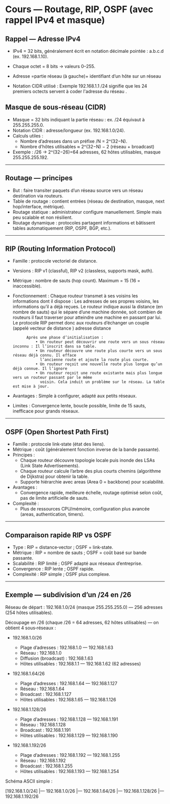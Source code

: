 # Cours — Routage, RIP, OSPF (avec rappel IPv4 et masque)



## Rappel — Adresse IPv4
- IPv4 = 32 bits, généralement écrit en notation décimale pointée : a.b.c.d (ex. 192.168.1.10).
- Chaque octet = 8 bits → valeurs 0–255.
- Adresse =partie réseau (à gauche)+ identifiant d’un hôte sur un réseau 

- Notation CIDR utilisé : Exemple 192.168.1.1 /24 signifie que les 24 premiers octects servent à coder l'adresse du réseau .

## Masque de sous‑réseau (CIDR)
- Masque = 32 bits indiquant la partie réseau : ex. /24 équivaut à 255.255.255.0.
- Notation CIDR : adresse/longueur (ex. 192.168.1.0/24).
- Calculs utiles :
    - Nombre d’adresses dans un préfixe /N = 2^(32−N).
    - Nombre d’hôtes utilisables ≈ 2^(32−N) − 2 (réseau + broadcast) 
- Exemple : /26 → 2^(32−26)=64 adresses, 62 hôtes utilisables, masque 255.255.255.192.

---

## Routage — principes
- But : faire transiter paquets d’un réseau source vers un réseau destination via routeurs.
- Table de routage : contient entrées (réseau de destination, masque, next hop/interface, métrique).
- Routage statique : administrateur configure manuellement. Simple mais peu scalable et non résilient.
- Routage dynamique : protocoles partagent informations et bâtissent tables automatiquement (RIP, OSPF, BGP, etc.).

---

## RIP (Routing Information Protocol)
- Famille : protocole vectoriel de distance.
- Versions : RIP v1 (classful), RIP v2 (classless, supports mask, auth).
- Métrique : nombre de sauts (hop count). Maximum = 15 (16 = inaccessible).
- Fonctionnement :
            Chaque routeur transmet à ses voisins les informations dont il dispose :
            Les adresses de ses propres voisins, les informations qu’il a déjà reçues. Le routeur indique aussi la
            distance (en nombre de sauts) qui le sépare d’une machine donnée, soit combien de routeurs il faut
            traverser pour atteindre une machine en passant par lui. Le protocole RIP permet donc aux routeurs
            d’échanger un couple (appelé vecteur de distance ) adresse distance


            Après une phase d’initialisation :
                • Un routeur peut découvrir une route vers un sous réseau inconnu : Il l’inscrit dans sa table.
                • Un routeur découvre une route plus courte vers un sous réseau déjà connu. Il efface
                  l’ancienne route et ajoute la route plus courte.
                • Un routeur reçoit une nouvelle route plus longue qu’un déjà connue. Il l’ignore
                • Un routeur reçoit une route existante mais plus longue vers un routeur passant par le même
                  voisin. Cela induit un problème sur le réseau. La table est mise à jour.
   
- Avantages : Simple à configurer, adapté aux petits réseaux.
- Limites :   Convergence lente, boucle possible, limite de 15 sauts, inefficace pour grands réseaux.


---

## OSPF (Open Shortest Path First)
- Famille : protocole link‑state (état des liens).
- Métrique : coût (généralement fonction inverse de la bande passante).
- Principes :
    - Chaque routeur découvre topologie locale puis inonde des LSAs (Link State Advertisements).
    - Chaque routeur calcule l’arbre des plus courts chemins (algorithme de Dijkstra) pour obtenir la table.
    - Supporte hiérarchie avec areas (Area 0 = backbone) pour scalabilité.
- Avantages :
    - Convergence rapide, meilleure échelle, routage optimisé selon coût, pas de limite artificielle de sauts.
- Complexité :
    - Plus de ressources CPU/mémoire, configuration plus avancée (areas, authentication, timers).

---

## Comparaison rapide RIP vs OSPF
- Type : RIP = distance‑vector ; OSPF = link‑state.
- Métrique : RIP = nombre de sauts ; OSPF = coût basé sur bande passante.
- Scalabilité : RIP limité ; OSPF adapté aux réseaux d’entreprise.
- Convergence : RIP lente ; OSPF rapide.
- Complexité : RIP simple ; OSPF plus complexe.

---




## Exemple — subdivision d’un /24 en /26

Réseau de départ : 192.168.1.0/24 (masque 255.255.255.0) — 256 adresses (254 hôtes utilisables).

Découpage en /26 (chaque /26 = 64 adresses, 62 hôtes utilisables) — on obtient 4 sous‑réseaux :

- 192.168.1.0/26  
    - Plage d’adresses : 192.168.1.0 — 192.168.1.63  
    - Réseau : 192.168.1.0  
    - Diffusion (broadcast) : 192.168.1.63  
    - Hôtes utilisables : 192.168.1.1 — 192.168.1.62 (62 adresses)

- 192.168.1.64/26  
    - Plage d’adresses : 192.168.1.64 — 192.168.1.127  
    - Réseau : 192.168.1.64  
    - Broadcast : 192.168.1.127  
    - Hôtes utilisables : 192.168.1.65 — 192.168.1.126

- 192.168.1.128/26  
    - Plage d’adresses : 192.168.1.128 — 192.168.1.191  
    - Réseau : 192.168.1.128  
    - Broadcast : 192.168.1.191  
    - Hôtes utilisables : 192.168.1.129 — 192.168.1.190

- 192.168.1.192/26  
    - Plage d’adresses : 192.168.1.192 — 192.168.1.255  
    - Réseau : 192.168.1.192  
    - Broadcast : 192.168.1.255  
    - Hôtes utilisables : 192.168.1.193 — 192.168.1.254

Schéma ASCII simple :

[192.168.1.0/24]
|— 192.168.1.0/26
|— 192.168.1.64/26
|— 192.168.1.128/26
|— 192.168.1.192/26

